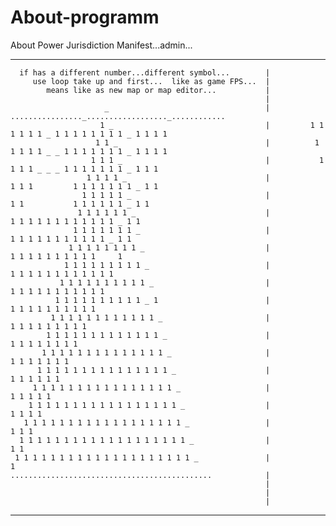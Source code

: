 # About-programm

  About Power Jurisdiction Manifest...admin... </br>
  
 ---------------------------------------------------------------------------------------------------------------------                                             
      if has a different number...different symbol...        |
         use loop take up and first...  like as game FPS...  |
            means like as new map or map editor...           |    
                                                             |
                         _                                   |     ................_.................._............
                        1 _                                  |         1 1 1 1 1 1 _ 1 1 1 1 1 1 1 1 _ 1 1 1 1
                       1 1 _                                 |          1 1 1 1 1 _ _ 1 1 1 1 1 1 1 _ 1 1 1 1
                      1 1 1 _                                |           1 1 1 1 _ _ _ 1 1 1 1 1 1 1 _ 1 1 1
                     1 1 1 1 _                               |            1 1 1         1 1 1 1 1 1 1 _ 1 1
                    1 1 1 1 1 _                              |             1 1           1 1 1 1 1 1 _ 1 1
                   1 1 1 1 1 1 _                             |              1 1 1 1 1 1 1 1 1 1 1 1 _ 1 1 
                  1 1 1 1 1 1 1 _                            |               1 1 1 1 1 1 1 1 1 1 1 _ 1 1
                 1 1 1 1 1 1 1 1 _                           |                1 1 1 1 1 1 1 1 1 1     1
                1 1 1 1 1 1 1 1 1 _                          |                 1 1 1 1 1 1 1 1 1 1 1 1 
               1 1 1 1 1 1 1 1 1 1 _                         |                  1 1 1 1 1 1 1 1 1 1 1
              1 1 1 1 1 1 1 1 1 1 _ 1                        |                   1 1 1 1 1 1 1 1 1 1
             1 1 1 1 1 1 1 1 1 1 1 1 _                       |                    1 1 1 1 1 1 1 1 1 
            1 1 1 1 1 1 1 1 1 1 1 1 1 _                      |                     1 1 1 1 1 1 1 1 
           1 1 1 1 1 1 1 1 1 1 1 1 1 1 _                     |                      1 1 1 1 1 1 1 
          1 1 1 1 1 1 1 1 1 1 1 1 1 1 1 _                    |                       1 1 1 1 1 1
         1 1 1 1 1 1 1 1 1 1 1 1 1 1 1 1 _                   |                        1 1 1 1 1
        1 1 1 1 1 1 1 1 1 1 1 1 1 1 1 1 1 _                  |                         1 1 1 1
       1 1 1 1 1 1 1 1 1 1 1 1 1 1 1 1 1 1 _                 |                          1 1 1
      1 1 1 1 1 1 1 1 1 1 1 1 1 1 1 1 1 1 1 _                |                           1 1 
     1 1 1 1 1 1 1 1 1 1 1 1 1 1 1 1 1 1 1 1 _               |                            1
    .............................................            |
                                                             |
                                                             |
                                                             |
---------------------------------------------------------------------------------------------------------------
